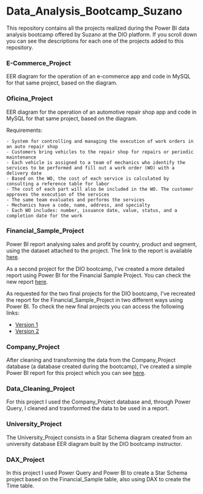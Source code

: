 # Data_Analysis_Bootcamp_Suzano
This repository contains all the projects realized during the Power BI data analysis bootcamp offered by Suzano at the DIO platform. If you scroll down you can see the descriptions for each one of the projects added to this repository.

### E-Commerce_Project
EER diagram for the operation of an e-commerce app and code in MySQL for that same project, based on the diagram.

### Oficina_Project
EER diagram for the operation of an automotive repair shop app and code in MySQL for that same project, based on the diagram.

Requirements:

    - System for controlling and managing the execution of work orders in an auto repair shop
    - Customers bring vehicles to the repair shop for repairs or periodic maintenance
    - Each vehicle is assigned to a team of mechanics who identify the services to be performed and fill out a work order (WO) with a delivery date 
    - Based on the WO, the cost of each service is calculated by consulting a reference table for labor
    - The cost of each part will also be included in the WO. The customer approves the execution of the services
    - The same team evaluates and performs the services
    - Mechanics have a code, name, address, and specialty
    - Each WO includes: number, issuance date, value, status, and a completion date for the work

### Financial_Sample_Project
Power BI report analysing sales and profit by country, product and segment, using the dataset attached to the project. The link to the report is available [here](https://app.powerbi.com/view?r=eyJrIjoiODk2YTk1ZWQtNjYzMC00ZGIwLTg2NjAtMDVmZTI0NTMwNTRiIiwidCI6ImZlODc4N2JjLWM5MTQtNDY2NS04NTQ3LTI2OGUxNWNiMGQ5YSJ9).

As a second project for the DIO bootcamp, I've created a more detailed report using Power BI for the Financial Sample Project. You can check the new report [here](https://app.powerbi.com/view?r=eyJrIjoiNGE5YzU0NjUtZWI0OS00ZDcxLTgyMWEtMjM2NDVjOWI3ZDQwIiwidCI6ImZlODc4N2JjLWM5MTQtNDY2NS04NTQ3LTI2OGUxNWNiMGQ5YSJ9).

As requested for the two final projects for the DIO bootcamp, I've recreated the report for the Financial_Sample_Project in two different ways using Power BI. To check the new final projects you can access the following links:
- [Version 1](https://app.powerbi.com/view?r=eyJrIjoiZDk3ZGFmZTYtNmMxZC00MjIzLWFmZjAtYmFjMTc4NjM3NjBhIiwidCI6ImZlODc4N2JjLWM5MTQtNDY2NS04NTQ3LTI2OGUxNWNiMGQ5YSJ9)
- [Version 2](https://app.powerbi.com/view?r=eyJrIjoiNDU5MThhM2UtYzVmNi00NzI5LWFiZWYtZmQ4MmJjNWRjZTIzIiwidCI6ImZlODc4N2JjLWM5MTQtNDY2NS04NTQ3LTI2OGUxNWNiMGQ5YSJ9)

### Company_Project
After cleaning and transforming the data from the Company_Project database (a database created during the bootcamp), I've created a simple Power BI report for this project which you can see [here](https://app.powerbi.com/view?r=eyJrIjoiMjMyY2IzMmMtMWYxNy00Njg2LTk2ZDUtNGU2MjJjYzBmZDI0IiwidCI6ImZlODc4N2JjLWM5MTQtNDY2NS04NTQ3LTI2OGUxNWNiMGQ5YSJ9).

### Data_Cleaning_Project
For this project I used the Company_Project database and, through Power Query, I cleaned and trasnformed the data to be used in a report.

### University_Project
The University_Project consists in a Star Schema diagram created from an university database EER diagram built by the DIO bootcamp instructor.

### DAX_Project
In this project I used Power Query and Power BI to create a Star Schema project based on the Financial_Sample table, also using DAX to create the Time table.
